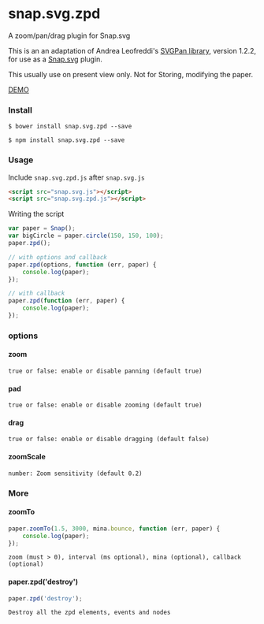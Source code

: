 # snap.svg.zpd

A zoom/pan/drag plugin for Snap.svg

This is an an adaptation of Andrea Leofreddi's [SVGPan library](https://code.google.com/p/svgpan/), version 1.2.2, for use as a [Snap.svg](http://snapsvg.io/) plugin.

This usually use on present view only. Not for Storing, modifying the paper.

[DEMO](http://huei90.github.io/snap.svg.zpd)

### Install

    $ bower install snap.svg.zpd --save

    $ npm install snap.svg.zpd --save

### Usage


Include `snap.svg.zpd.js` after `snap.svg.js`

```html
<script src="snap.svg.js"></script>
<script src="snap.svg.zpd.js"></script>
```

Writing the script

```js
var paper = Snap();
var bigCircle = paper.circle(150, 150, 100);
paper.zpd();

// with options and callback
paper.zpd(options, function (err, paper) {
    console.log(paper);
});

// with callback
paper.zpd(function (err, paper) {
    console.log(paper);
});
```

### options

#### zoom

    true or false: enable or disable panning (default true)

#### pad

    true or false: enable or disable zooming (default true)

#### drag

    true or false: enable or disable dragging (default false)

#### zoomScale

    number: Zoom sensitivity (default 0.2)

### More

#### zoomTo

```js
paper.zoomTo(1.5, 3000, mina.bounce, function (err, paper) {
    console.log(paper);
});
```
    zoom (must > 0), interval (ms optional), mina (optional), callback (optional)

#### paper.zpd('destroy')

```js
paper.zpd('destroy');
```
    Destroy all the zpd elements, events and nodes